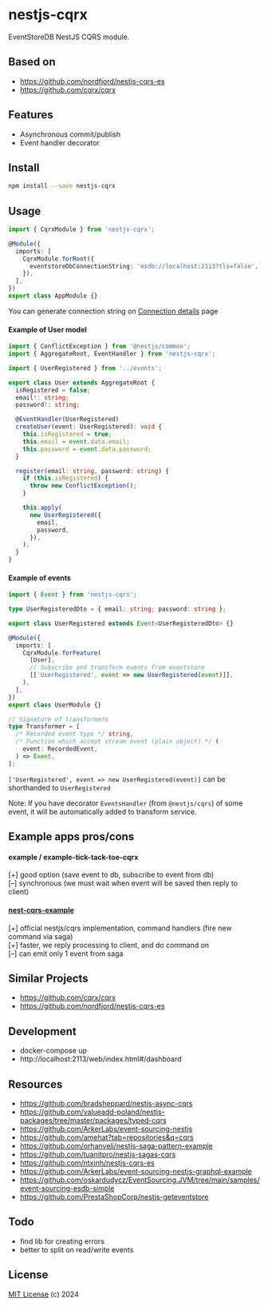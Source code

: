 # nestjs-cqrx

EventStoreDB NestJS CQRS module.

## Based on

- https://github.com/nordfjord/nestjs-cqrs-es
- https://github.com/cqrx/cqrx

## Features

- Asynchronous commit/publish
- Event handler decorator

## Install

```sh
npm install --save nestjs-cqrx
```

## Usage

```ts
import { CqrxModule } from 'nestjs-cqrx';

@Module({
  imports: [
    CqrxModule.forRoot({
      eventstoreDbConnectionString: 'esdb://localhost:2113?tls=false',
    }),
  ],
})
export class AppModule {}
```

You can generate connection string on [Connection details](https://developers.eventstore.com/clients/grpc/#connection-details) page

#### Example of User model

```ts
import { ConflictException } from '@nestjs/common';
import { AggregateRoot, EventHandler } from 'nestjs-cqrx';

import { UserRegistered } from '../events';

export class User extends AggregateRoot {
  isRegistered = false;
  email!: string;
  password!: string;

  @EventHandler(UserRegistered)
  createUser(event: UserRegistered): void {
    this.isRegistered = true;
    this.email = event.data.email;
    this.password = event.data.password;
  }

  register(email: string, password: string) {
    if (this.isRegistered) {
      throw new ConflictException();
    }

    this.apply(
      new UserRegistered({
        email,
        password,
      }),
    );
  }
}
```

#### Example of events

```ts
import { Event } from 'nestjs-cqrx';

type UserRegisteredDto = { email: string; password: string };

export class UserRegistered extends Event<UserRegisteredDto> {}
```

```ts
@Module({
  imports: [
    CqrxModule.forFeature(
      [User],
      // Subscribe and transform events from eventstore
      [['UserRegistered', event => new UserRegistered(event)]],
    ),
  ],
})
export class UserModule {}
```

```ts
// Signature of transformers
type Transformer = [
  /* Recorded event type */ string,
  /* Function which accept stream event (plain object) */ (
    event: RecordedEvent,
  ) => Event,
];
```

`['UserRegistered', event => new UserRegistered(event)]` can be shorthanded to `UserRegistered`

Note: If you have decorator `EventsHandler` (from `@nestjs/cqrs`) of some event,
it will be automatically added to transform service.

## Example apps pros/cons

#### example / example-tick-tack-toe-cqrx

[+] good option (save event to db, subscribe to event from db)  
[–] synchronous (we must wait when event will be saved then reply to client)

#### [nest-cqrs-example](https://github.com/kamilmysliwiec/nest-cqrs-example)

[+] official nestjs/cqrs implementation, command handlers (fire new command via saga)  
[+] faster, we reply processing to client, and do command on  
[–] can emit only 1 event from saga

## Similar Projects

- https://github.com/cqrx/cqrx
- https://github.com/nordfjord/nestjs-cqrs-es

## Development

- docker-compose up
- http://localhost:2113/web/index.html#/dashboard

## Resources

- https://github.com/bradsheppard/nestjs-async-cqrs
- https://github.com/valueadd-poland/nestjs-packages/tree/master/packages/typed-cqrs
- https://github.com/ArkerLabs/event-sourcing-nestjs
- https://github.com/amehat?tab=repositories&q=cqrs
- https://github.com/orhanveli/nestjs-saga-pattern-example
- https://github.com/tuanitpro/nestjs-sagas-cqrs
- https://github.com/ntxinh/nestjs-cqrs-es
- https://github.com/ArkerLabs/event-sourcing-nestjs-graphql-example
- https://github.com/oskardudycz/EventSourcing.JVM/tree/main/samples/event-sourcing-esdb-simple
- https://github.com/PrestaShopCorp/nestjs-geteventstore

## Todo

- find lib for creating errors
- better to split on read/write events

## License

[MIT License](https://opensource.org/licenses/MIT) (c) 2024
